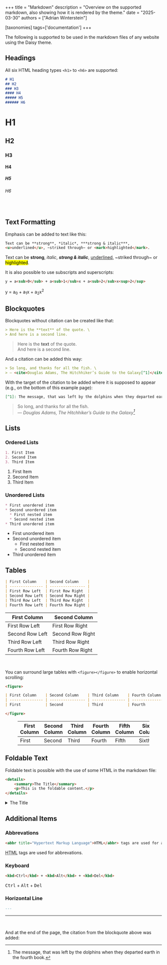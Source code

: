 +++
title = "Markdown"
description = "Overview on the supported markdown, also showing how it is rendered by the theme."
date = "2025-03-30"
authors = ["Adrian Winterstein"]

[taxonomies]
tags=['documentation']
+++

The following is supported to be used in the markdown files of any website using the Daisy theme.

## Headings

All six HTML heading types `<h1>` to `<h6>` are supported:

```markdown
# H1
## H2
### H3
#### H4
##### H5
###### H6
```

# H1
## H2
### H3
#### H4
##### H5
###### H6

<br />

## Text Formatting

Emphasis can be added to text like this:

```markdown
Text can be **strong**, *italic*, ***strong & italic***,
<u>underlined</u>, ~striked through~ or <mark>highlighted</mark>.
```

Text can be **strong**, *italic*, ***strong & italic***,
<u>underlined</u>, ~striked through~ or <mark>highlighted</mark>.

It is also possible to use subscripts and superscripts:

```markdown
y = a<sub>0</sub> + a<sub>1</sub>x + a<sub>2</sub>x<sup>2</sup>
```

y = a<sub>0</sub> + a<sub>1</sub>x + a<sub>2</sub>x<sup>2</sup>

## Blockquotes

Blockquotes without citation can be created like that:

```markdown
> Here is the **text** of the quote. \
> And here is a second line.
```

> Here is the **text** of the quote. \
> And here is a second line.

And a citation can be added this way:

```markdown
> So long, and thanks for all the fish. \
> ― <cite>Douglas Adams, The Hitchhiker’s Guide to the Galaxy[^1]</cite>
```

With the target of the citation to be added where it is supposed to appear (e.g., on the bottom of this example page):

```markdown
[^1]: The message, that was left by the dolphins when they departed earth in the fourth book.
```

> So long, and thanks for all the fish. \
> ― <cite>Douglas Adams, The Hitchhiker’s Guide to the Galaxy[^1]</cite>

## Lists

### Ordered Lists

```markdown
1. First Item
2. Second Item
3. Third Item
```

1. First Item
2. Second Item
3. Third Item

### Unordered Lists

```markdown
* First unordered item
* Second unordered item
  * First nested item
  * Second nested item
* Third unordered item
```

* First unordered item
* Second unordered item
  * First nested item
  * Second nested item
* Third unordered item

## Tables

```markdown
| First Column    | Second Column    |
| --------------- | ---------------- |
| First Row Left  | First Row Right  |
| Second Row Left | Second Row Right |
| Third Row Left  | Third Row Right  |
| Fourth Row Left | Fourth Row Right |
```

| First Column    | Second Column    |
| --------------- | ---------------- |
| First Row Left  | First Row Right  |
| Second Row Left | Second Row Right |
| Third Row Left  | Third Row Right  |
| Fourth Row Left | Fourth Row Right |

<br />

You can surround large tables with `<figure></figure>` to enable horizontal scrolling:

```markdown
<figure>

| First Column    | Second Column    | Third Column    | Fourth Column    | Fifth Column    | Sixth Column     | Seventh Column   | Eighth Column    |
| --------------- | ---------------- | --------------- | ---------------- | --------------- | ---------------- | ---------------- | ---------------- |
| First           | Second           | Third           | Fourth           | Fifth           | Sixth            | Seventh          | Eighth           |

</figure>
```

<figure>

| First Column    | Second Column    | Third Column    | Fourth Column    | Fifth Column    | Sixth Column     | Seventh Column   | Eighth Column    |
| --------------- | ---------------- | --------------- | ---------------- | --------------- | ---------------- | ---------------- | ---------------- |
| First           | Second           | Third           | Fourth           | Fifth           | Sixth            | Seventh          | Eighth           |

</figure>


## Foldable Text

Foldable text is possible with the use of some HTML in the markdown file:

```html
<details>
    <summary>The Title</summary>
    <p>This is the foldable content.</p>
</details>
```

<details>
    <summary>The Title</summary>
    <p>This is the foldable content.</p>
</details>

## Additional Items

### Abbrevations

```html
<abbr title="Hypertext Markup Language">HTML</abbr> tags are used for abbrevations.
```

<abbr title="Hypertext Markup Language">HTML</abbr> tags are used for abbrevations.

### Keyboard

```html
<kbd>Ctrl</kbd> + <kbd>Alt</kbd> + <kbd>Del</kbd>
```

<kbd>Ctrl</kbd> + <kbd>Alt</kbd> + <kbd>Del</kbd>

### Horizontal Line

```markdown
---
```

---

<br />

And at the end of the page, the citation from the blockquote above was added:

[^1]: The message, that was left by the dolphins when they departed earth in the fourth book.
